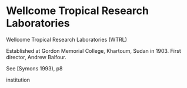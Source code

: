 # Wellcome Tropical Research Laboratories

Wellcome Tropical Research Laboratories \(WTRL\)

Established at Gordon Memorial College, Khartoum, Sudan in 1903. First director, Andrew Balfour.

See \[Symons 1993\), p8

institution

